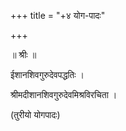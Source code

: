 +++
title = "+४ योग-पादः"

+++

॥ श्रीः ॥

ईशानशिवगुरुदेवपद्धतिः ।

श्रीमदीशानशिवगुरुदेवमिश्रविरचिता ।

(तुरीयो योगपादः)



